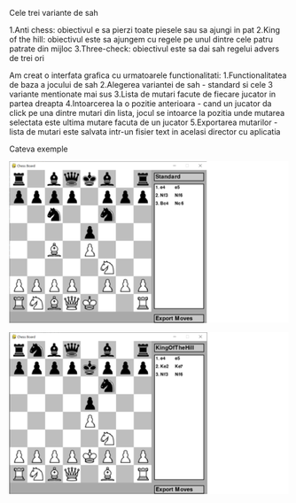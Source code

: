 
Cele trei variante de sah 

1.Anti chess: obiectivul e sa pierzi toate piesele sau sa ajungi in pat
2.King of the hill: obiectivul este sa ajungem cu regele pe unul dintre cele patru patrate din mijloc
3.Three-check:  obiectivul este sa dai sah regelui advers de trei ori


Am creat o interfata grafica cu urmatoarele functionalitati: 
1.Functionalitatea de baza a jocului de sah
2.Alegerea variantei de sah - standard si cele 3 variante mentionate mai sus
3.Lista de mutari facute de fiecare jucator in partea dreapta
4.Intoarcerea la o pozitie anterioara - cand un jucator da click pe una dintre mutari din lista, jocul se intoarce la pozitia unde mutarea selectata este ultima mutare facuta de un jucator
5.Exportarea mutarilor - lista de mutari este salvata intr-un fisier text in acelasi director cu aplicatia

Cateva exemple 

![Modul standard](Examples/standard.jpg)


![King of The Hill](Examples/KingOfTheHill.png)
